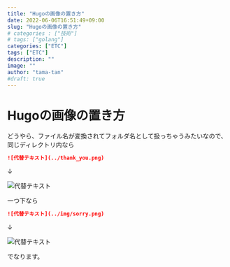 ```yaml
---
title: "Hugoの画像の置き方"
date: 2022-06-06T16:51:49+09:00
slug: "Hugoの画像の置き方"
# categories : ["技術"]
# tags: ["golang"]
categories: ["ETC"]
tags: ["ETC"]
description: ""
image: ""
author: "tama-tan"
#draft: true
---
```

# Hugoの画像の置き方

どうやら、ファイル名が変換されてフォルダ名として扱っちゃうみたいなので、
同じディレクトリ内なら

```markdown
![代替テキスト](../thank_you.png)
```

↓

![代替テキスト](../thank_you.png)

一つ下なら

```markdown
![代替テキスト](../img/sorry.png)
```

↓

![代替テキスト](../img/sorry.png)

でなります。

